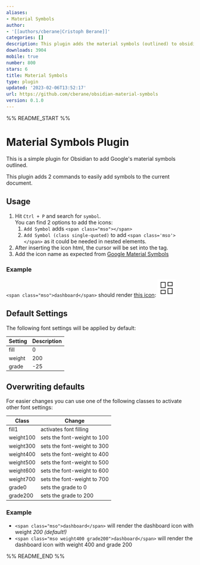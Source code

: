 ```yaml
---
aliases:
- Material Symbols
author:
- '[[authors/cberane|Cristoph Berane]]'
categories: []
description: This plugin adds the material symbols (outlined) to obsidian
downloads: 3904
mobile: true
number: 800
stars: 6
title: Material Symbols
type: plugin
updated: '2023-02-06T13:52:17'
url: https://github.com/cberane/obsidian-material-symbols
version: 0.1.0
---
```


%% README_START %%

# Material Symbols Plugin

This is a simple plugin for Obsidian to add Google's material symbols outlined.

This plugin adds 2 commands to easily add symbols to the current document.

## Usage

1. Hit `Ctrl + P` and search for `symbol`.  
   You can find 2 options to add the icons:
	1. `Add Symbol` adds `<span class="mso"></span>`
	2. `Add Symbol (class single-quoted)` to add `<span class='mso'></span>`
	   as it could be needed in nested elements.
2. After inserting the icon html, the cursor will be set into the tag.
3. Add the icon name as expected from
   [Google Material Symbols](https://fonts.google.com/icons?icon.style=Outlined)
 
### Example
`<span class="mso">dashboard</span>` should render 
[this icon](https://fonts.google.com/icons?selected=Material%20Symbols%20Outlined%3Adashboard%3AFILL%400%3Bwght%40200%3BGRAD%40-25%3Bopsz%4024):
![](https://raw.githubusercontent.com/cberane/obsidian-material-symbols/HEAD/doc/dashboard_FILL0_wght200_GRAD-25_opsz48.png) 

## Default Settings

The following font settings will be applied by default:

| Setting | Description |
|---------|-------------|
| fill    | 0           |
| weight  | 200         | 
| grade   | -25         |

## Overwriting defaults

For easier changes you can use one of the following classes to activate other font settings: 

| Class     | Change                      |
|-----------|-----------------------------|
| fill1     | activates font filling      |
| weight100 | sets the font-weight to 100 |
| weight300 | sets the font-weight to 300 | 
| weight400 | sets the font-weight to 400 | 
| weight500 | sets the font-weight to 500 | 
| weight600 | sets the font-weight to 600 | 
| weight700 | sets the font-weight to 700 | 
| grade0    | sets the grade to 0         | 
| grade200  | sets the grade to 200       |

### Example
- `<span class="mso">dashboard</span>` will render the dashboard icon with weight _200 (default!)_
- `<span class="mso weight400 grade200">dashboard</span>`  will render the dashboard icon with weight 400 and grade 200


%% README_END %%